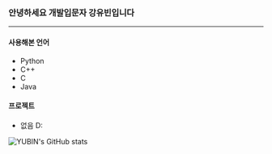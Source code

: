 ### 안녕하세요 개발입문자 강유빈입니다   
-------------------------------
#### 사용해본 언어
- Python
- C++
- C
- Java

#### 프로젝트
- 없음 D:   

![YUBIN's GitHub stats](https://github-readme-stats.vercel.app/api?username=ybkang1108&show_icons=true&?count_private=true)